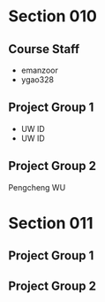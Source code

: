 # Section 010

## Course Staff

   * emanzoor
   * ygao328

## Project Group 1

   * UW ID
   * UW ID

## Project Group 2
Pengcheng WU
# Section 011

## Project Group 1

## Project Group 2
